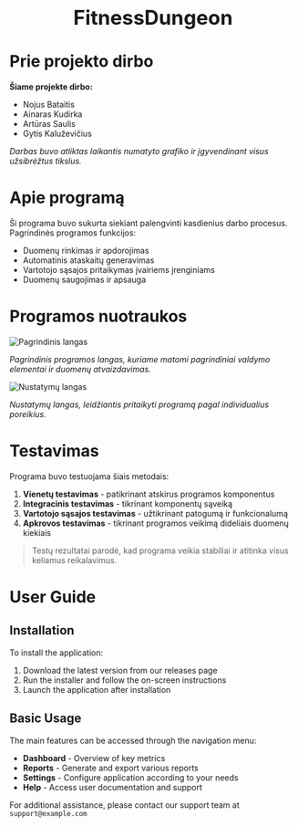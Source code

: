<div style="text-align: center;">
  <h1 style="font-size: 2.5em;">FitnessDungeon</h1>
</div>

# Prie projekto dirbo

**Šiame projekte dirbo:**
- Nojus Bataitis
- Ainaras Kudirka
- Artūras Saulis
- Gytis Kaluževičius

*Darbas buvo atliktas laikantis numatyto grafiko ir įgyvendinant visus užsibrėžtus tikslus.*

# Apie programą

Ši programa buvo sukurta siekiant palengvinti kasdienius darbo procesus. Pagrindinės programos funkcijos:

- Duomenų rinkimas ir apdorojimas
- Automatinis ataskaitų generavimas
- Vartotojo sąsajos pritaikymas įvairiems įrenginiams
- Duomenų saugojimas ir apsauga

# Programos nuotraukos

![Pagrindinis langas](https://via.placeholder.com/600x400?text=Pagrindinis+langas)

*Pagrindinis programos langas, kuriame matomi pagrindiniai valdymo elementai ir duomenų atvaizdavimas.*

![Nustatymų langas](https://via.placeholder.com/600x400?text=Nustatymų+langas)

*Nustatymų langas, leidžiantis pritaikyti programą pagal individualius poreikius.*

# Testavimas

Programa buvo testuojama šiais metodais:

1. **Vienetų testavimas** - patikrinant atskirus programos komponentus
2. **Integracinis testavimas** - tikrinant komponentų sąveiką
3. **Vartotojo sąsajos testavimas** - užtikrinant patogumą ir funkcionalumą
4. **Apkrovos testavimas** - tikrinant programos veikimą dideliais duomenų kiekiais

> Testų rezultatai parodė, kad programa veikia stabiliai ir atitinka visus keliamus reikalavimus.

# User Guide

## Installation

To install the application:
1. Download the latest version from our releases page
2. Run the installer and follow the on-screen instructions
3. Launch the application after installation

## Basic Usage

The main features can be accessed through the navigation menu:
- **Dashboard** - Overview of key metrics
- **Reports** - Generate and export various reports
- **Settings** - Configure application according to your needs
- **Help** - Access user documentation and support

For additional assistance, please contact our support team at `support@example.com`
